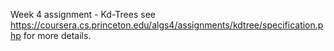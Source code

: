 Week 4 assignment - Kd-Trees
see https://coursera.cs.princeton.edu/algs4/assignments/kdtree/specification.php for more details.
